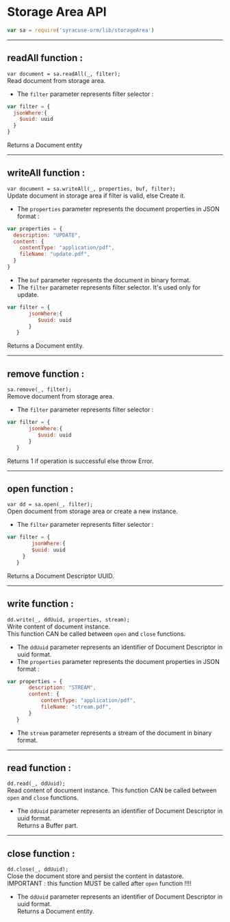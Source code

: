 # Storage Area API  
```javascript
var sa = require('syracuse-orm/lib/storageArea')  
```

-------------
## readAll function :
`var document = sa.readAll(_, filter);`  
Read document from storage area.  

* The `filter` parameter represents filter selector :  

``` javascript
var filter = {
  jsonWhere:{
    $uuid: uuid
  }
}  
```
Returns a Document entity  

-------------
## writeAll function :
`var document = sa.writeAll(_, properties, buf, filter);`  
Update document in storage area if filter is valid, else Create it. 

* The `properties` parameter represents the document properties in JSON format :  

``` javascript
var properties = {
  description: "UPDATE",
  content: {
    contentType: "application/pdf",
    fileName: "update.pdf",
  }
}
```
* The `buf` parameter represents the document in binary format.  
* The `filter` parameter represents filter selector. It's used only for update.  

``` javascript
var filter = {
       jsonWhere:{
          $uuid: uuid
       }
   }
```
Returns a Document entity.  
 
-------------
## remove function :
`sa.remove(_, filter);`  
Remove document from storage area.  

* The `filter` parameter represents filter selector :  

``` javascript
var filter = {
       jsonWhere:{
          $uuid: uuid
       }
   }
```
Returns 1 if operation is successful else throw Error.  
 
-------------
## open function :
`var dd = sa.open(_, filter);`  
Open document from storage area or create a new instance.  

* The `filter` parameter represents filter selector :  

``` javascript
var filter = {  
        jsonWhere:{
        $uuid: uuid
     }
   }
```
Returns a Document Descriptor UUID. 
 
-------------
## write function :
`dd.write(_, ddUuid, properties, stream);`  
Write content of document instance.  
This function CAN be called between `open` and `close` functions.  

* The `ddUuid` parameter represents an identifier of Document Descriptor in uuid format.  
* The `properties` parameter represents the document properties in JSON format :  

``` javascript
var properties = {
       description: "STREAM",
       content: {
           contentType: "application/pdf",
           fileName: "stream.pdf",
       }
   }
```
* The `stream` parameter represents a stream of the document in binary format.  
 
-------------
## read function :
`dd.read(_, ddUuid);`  
Read content of document instance. 
This function CAN be called between `open` and `close` functions.  

* The `ddUuid` parameter represents an identifier of Document Descriptor in uuid format.  
Returns a Buffer part.  
 
-------------
## close function :
`dd.close(_, ddUuid);`  
Close the document store and persist the content in datastore.  
IMPORTANT : this function MUST be called after `open` function !!!!  

* The `ddUuid` parameter represents an identifier of Document Descriptor in uuid format.  
Returns a Document entity.  
 
